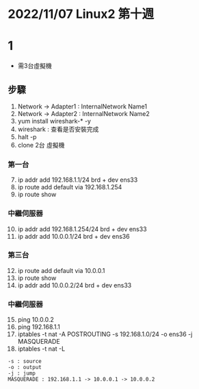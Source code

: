 # 2022/11/07 Linux2 第十週

# 1
* 需3台虛擬機
## 步驟
1. Network \-> Adapter1 : InternalNetwork Name1
2. Network \-> Adapter2 : InternalNetwork Name2
3. yum install wireshark-* -y
4. wireshark : 查看是否安裝完成
5. halt -p 
6. clone 2台 虛擬機
### 第一台
7. ip addr add 192.168.1.1/24 brd + dev ens33
8. ip route add default via 192.168.1.254
9. ip route show
### 中繼伺服器
10. ip addr add 192.168.1.254/24 brd + dev ens33
11. ip addr add 10.0.0.1/24 brd + dev ens36
### 第三台
12. ip route add default via 10.0.0.1
13. ip route show
14. ip addr add 10.0.0.2/24 brd + dev ens33
### 中繼伺服器
15. ping 10.0.0.2
16. ping 192.168.1.1
17. iptables -t nat -A POSTROUTING -s 192.168.1.0/24 -o ens36 -j MASQUERADE
18. iptables -t nat -L

```
-s : source
-o : output
-j : jump
MASQUERADE : 192.168.1.1 -> 10.0.0.1 -> 10.0.0.2
```